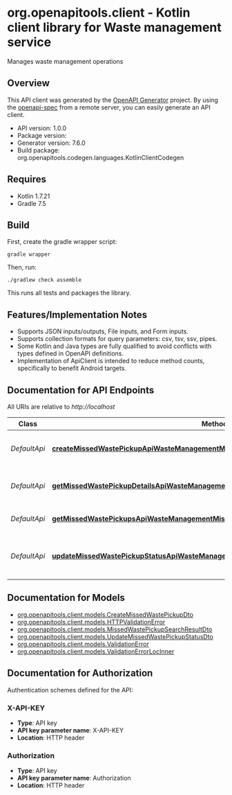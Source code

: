 # org.openapitools.client - Kotlin client library for Waste management service

Manages waste management operations

## Overview
This API client was generated by the [OpenAPI Generator](https://openapi-generator.tech) project.  By using the [openapi-spec](https://github.com/OAI/OpenAPI-Specification) from a remote server, you can easily generate an API client.

- API version: 1.0.0
- Package version: 
- Generator version: 7.6.0
- Build package: org.openapitools.codegen.languages.KotlinClientCodegen

## Requires

* Kotlin 1.7.21
* Gradle 7.5

## Build

First, create the gradle wrapper script:

```
gradle wrapper
```

Then, run:

```
./gradlew check assemble
```

This runs all tests and packages the library.

## Features/Implementation Notes

* Supports JSON inputs/outputs, File inputs, and Form inputs.
* Supports collection formats for query parameters: csv, tsv, ssv, pipes.
* Some Kotlin and Java types are fully qualified to avoid conflicts with types defined in OpenAPI definitions.
* Implementation of ApiClient is intended to reduce method counts, specifically to benefit Android targets.

<a id="documentation-for-api-endpoints"></a>
## Documentation for API Endpoints

All URIs are relative to *http://localhost*

Class | Method | HTTP request | Description
------------ | ------------- | ------------- | -------------
*DefaultApi* | [**createMissedWastePickupApiWasteManagementMissedWastePickupsPost**](docs/DefaultApi.md#createmissedwastepickupapiwastemanagementmissedwastepickupspost) | **POST** /api/waste-management/missed_waste_pickups/ | Create Missed Waste Pickup
*DefaultApi* | [**getMissedWastePickupDetailsApiWasteManagementMissedWastePickupsIdGet**](docs/DefaultApi.md#getmissedwastepickupdetailsapiwastemanagementmissedwastepickupsidget) | **GET** /api/waste-management/missed_waste_pickups/{id} | Get Missed Waste Pickup Details
*DefaultApi* | [**getMissedWastePickupsApiWasteManagementMissedWastePickupsGet**](docs/DefaultApi.md#getmissedwastepickupsapiwastemanagementmissedwastepickupsget) | **GET** /api/waste-management/missed_waste_pickups | Get Missed Waste Pickups
*DefaultApi* | [**updateMissedWastePickupStatusApiWasteManagementMissedWastePickupsUpdateStatusPost**](docs/DefaultApi.md#updatemissedwastepickupstatusapiwastemanagementmissedwastepickupsupdatestatuspost) | **POST** /api/waste-management/missed_waste_pickups/update_status | Update Missed Waste Pickup Status


<a id="documentation-for-models"></a>
## Documentation for Models

 - [org.openapitools.client.models.CreateMissedWastePickupDto](docs/CreateMissedWastePickupDto.md)
 - [org.openapitools.client.models.HTTPValidationError](docs/HTTPValidationError.md)
 - [org.openapitools.client.models.MissedWastePickupSearchResultDto](docs/MissedWastePickupSearchResultDto.md)
 - [org.openapitools.client.models.UpdateMissedWastePickupStatusDto](docs/UpdateMissedWastePickupStatusDto.md)
 - [org.openapitools.client.models.ValidationError](docs/ValidationError.md)
 - [org.openapitools.client.models.ValidationErrorLocInner](docs/ValidationErrorLocInner.md)


<a id="documentation-for-authorization"></a>
## Documentation for Authorization


Authentication schemes defined for the API:
<a id="X-API-KEY"></a>
### X-API-KEY

- **Type**: API key
- **API key parameter name**: X-API-KEY
- **Location**: HTTP header

<a id="Authorization"></a>
### Authorization

- **Type**: API key
- **API key parameter name**: Authorization
- **Location**: HTTP header

